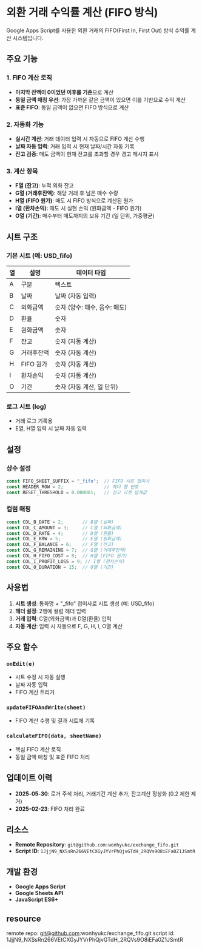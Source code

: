 # 외환 거래 수익률 계산 (FIFO 방식)

Google Apps Script를 사용한 외환 거래의 FIFO(First In, First Out) 방식 수익률 계산 시스템입니다.

## 주요 기능

### 1. FIFO 계산 로직
- **마지막 잔액이 0이었던 이후를 기준**으로 계산
- **동일 금액 매칭 우선**: 가장 가까운 같은 금액이 있으면 이를 기반으로 수익 계산
- **표준 FIFO**: 동일 금액이 없으면 FIFO 방식으로 계산

### 2. 자동화 기능
- **실시간 계산**: 거래 데이터 입력 시 자동으로 FIFO 계산 수행
- **날짜 자동 입력**: 거래 입력 시 현재 날짜/시간 자동 기록
- **잔고 검증**: 매도 금액이 현재 잔고를 초과할 경우 경고 메시지 표시

### 3. 계산 항목
- **F열 (잔고)**: 누적 외화 잔고
- **G열 (거래후잔액)**: 해당 거래 후 남은 매수 수량
- **H열 (FIFO 원가)**: 매도 시 FIFO 방식으로 계산된 원가
- **I열 (환차손익)**: 매도 시 실현 손익 (원화금액 - FIFO 원가)
- **O열 (기간)**: 매수부터 매도까지의 보유 기간 (일 단위, 가중평균)

## 시트 구조

### 기본 시트 (예: USD_fifo)
| 열 | 설명 | 데이터 타입 |
|---|---|---|
| A | 구분 | 텍스트 |
| B | 날짜 | 날짜 (자동 입력) |
| C | 외화금액 | 숫자 (양수: 매수, 음수: 매도) |
| D | 환율 | 숫자 |
| E | 원화금액 | 숫자 |
| F | 잔고 | 숫자 (자동 계산) |
| G | 거래후잔액 | 숫자 (자동 계산) |
| H | FIFO 원가 | 숫자 (자동 계산) |
| I | 환차손익 | 숫자 (자동 계산) |
| O | 기간 | 숫자 (자동 계산, 일 단위) |

### 로그 시트 (log)
- 거래 로그 기록용
- E열, H열 입력 시 날짜 자동 입력

## 설정

### 상수 설정
```javascript
const FIFO_SHEET_SUFFIX = "_fifo";  // FIFO 시트 접미사
const HEADER_ROW = 2;               // 헤더 행 번호
const RESET_THRESHOLD = 0.000001;   // 잔고 리셋 임계값
```

### 컬럼 매핑
```javascript
const COL_B_DATE = 2;       // B열 (날짜)
const COL_C_AMOUNT = 3;     // C열 (외화금액)
const COL_D_RATE = 4;       // D열 (환율)
const COL_E_KRW = 5;        // E열 (원화금액)
const COL_F_BALANCE = 6;    // F열 (잔고)
const COL_G_REMAINING = 7;  // G열 (거래후잔액)
const COL_H_FIFO_COST = 8;  // H열 (FIFO 원가)
const COL_I_PROFIT_LOSS = 9; // I열 (환차손익)
const COL_O_DURATION = 15;  // O열 (기간)
```

## 사용법

1. **시트 생성**: 통화명 + "_fifo" 접미사로 시트 생성 (예: USD_fifo)
2. **헤더 설정**: 2행에 컬럼 헤더 입력
3. **거래 입력**: C열(외화금액)과 D열(환율) 입력
4. **자동 계산**: 입력 시 자동으로 F, G, H, I, O열 계산

## 주요 함수

### `onEdit(e)`
- 시트 수정 시 자동 실행
- 날짜 자동 입력
- FIFO 계산 트리거

### `updateFIFOAndWrite(sheet)`
- FIFO 계산 수행 및 결과 시트에 기록

### `calculateFIFO(data, sheetName)`
- 핵심 FIFO 계산 로직
- 동일 금액 매칭 및 표준 FIFO 처리

## 업데이트 이력

- **2025-05-30**: 로거 주석 처리, 거래기간 계산 추가, 잔고계산 정상화 (0.2 제한 제거)
- **2025-02-23**: FIFO 처리 완료

## 리소스

- **Remote Repository**: `git@github.com:wonhyukc/exchange_fifo.git`
- **Script ID**: `1JjjN9_NXSsRn266VEtCXGyJYVrPhQjvGTdH_2RQVs9O8iEFa0Z1JSmtR`

## 개발 환경

- **Google Apps Script**
- **Google Sheets API**
- **JavaScript ES6+**

## resource
remote repo: git@github.com:wonhyukc/exchange_fifo.git
script id: 1JjjN9_NXSsRn266VEtCXGyJYVrPhQjvGTdH_2RQVs9O8iEFa0Z1JSmtR

